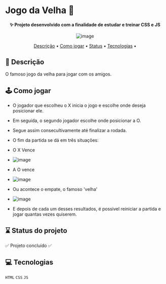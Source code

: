 # Jogo da Velha 👵
<h4 align="center">✨ Projeto desenvolvido com a finalidade de estudar e treinar CSS e JS</h4>

<div align="center">
 
 ![image](https://github.com/JulliaW/jogo-da-velha/assets/73961301/9ea39525-6756-4c92-834a-a0af2ddeb9dc)

</div>

<p align="center">
 <a href="#objetivos">Descrição</a> •
 <a href="#jogar">Como jogar</a> • 
 <a href="#status">Status</a> • 
 <a href="#tec">Tecnologias</a> • 
</p>

<h2 id="objetivos">📜 Descrição</h2>

O famoso jogo da velha para jogar com os amigos.

<h2 id="jogar">🕹️ Como jogar</h2>

* O jogador que escolheu o X inicia o jogo e escolhe onde deseja posicionar ele.

* Em seguida, o segundo jogador escolhe onde posicionar a O.

* Segue assim consecultivamente até finalizar a rodada.

* O fim da partida se dá em três situações:

* O X Vence
* ![image](https://github.com/JulliaW/jogo-da-velha/assets/73961301/b9cb0112-dec3-492e-8a88-7b1cce8f4fed)

* A O vence
* ![image](https://github.com/JulliaW/jogo-da-velha/assets/73961301/656780ef-7b1f-4c4d-8a12-2cef1be1bfbc)

* Ou acontece o empate, o famoso 'velha'
* ![image](https://github.com/JulliaW/jogo-da-velha/assets/73961301/1571ffec-d7d8-4808-ad08-14330fff8e1d)

* E depois de cada um desses resultados, é possivel reiniciar a partida e jogar quantas vezes quiserem.
  
<h2 id="status">⌛ Status do projeto</h2>

:white_check_mark: Projeto concluído :white_check_mark:

<h2 id="tec">💻 Tecnologias</h2>

``HTML``
``CSS``
``JS``
